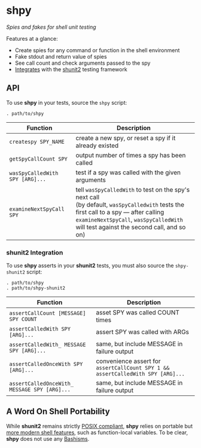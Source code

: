 # shpy

*Spies and fakes for shell unit testing*

Features at a glance:

* Create spies for any command or function in the shell environment
* Fake stdout and return value of spies
* See call count and check arguments passed to the spy
* [Integrates](#shunit2-integration) with the [shunit2](http://code.google.com/p/shunit2/) testing framework

## API

To use **shpy** in your tests, source the `shpy` script:

	. path/to/shpy

Function                        | Description
--------------------------------|---------------------------------------------------------------------------------
`createspy SPY_NAME`            | create a new spy, or reset a spy if it already existed
`getSpyCallCount SPY`           | output number of times a spy has been called
`wasSpyCalledWith SPY [ARG]...` | test if a spy was called with the given arguments
`examineNextSpyCall SPY`        | tell `wasSpyCalledWith` to test on the spy's next call<br/>(by default, `wasSpyCalledwith` tests the first call to a spy — after calling `examineNextSpyCall`, `wasSpyCalledWith` will test against the second call, and so on)

### shunit2 Integration

To use **shpy** asserts in your **shunit2** tests, you must also source the
`shpy-shunit2` script:

	. path/to/shpy
	. path/to/shpy-shunit2

Function                                     | Description
---------------------------------------------|----------------------------------------------------------------------
`assertCallCount [MESSAGE] SPY COUNT`        | asset SPY was called COUNT times
`assertCalledWith SPY [ARG]...`              | assert SPY was called with ARGs
`assertCalledWith_ MESSAGE SPY [ARG]...`     | same, but include MESSAGE in failure output
`assertCalledOnceWith SPY [ARG]...`          | convenience assert for `assertCallCount SPY 1 && assertCalledWith SPY [ARG]...`
`assertCalledOnceWith_ MESSAGE SPY [ARG]...` | same, but include MESSAGE in failure output

## A Word On Shell Portability

While **shunit2** remains strictly [POSIX
compliant](http://shellhaters.heroku.com/posix), **shpy** relies on portable
but [more modern shell features](http://apenwarr.ca/log/?m=201102#28), such as
function-local variables.  To be clear, **shpy** does not use any
[Bashisms](https://wiki.ubuntu.com/DashAsBinSh).
